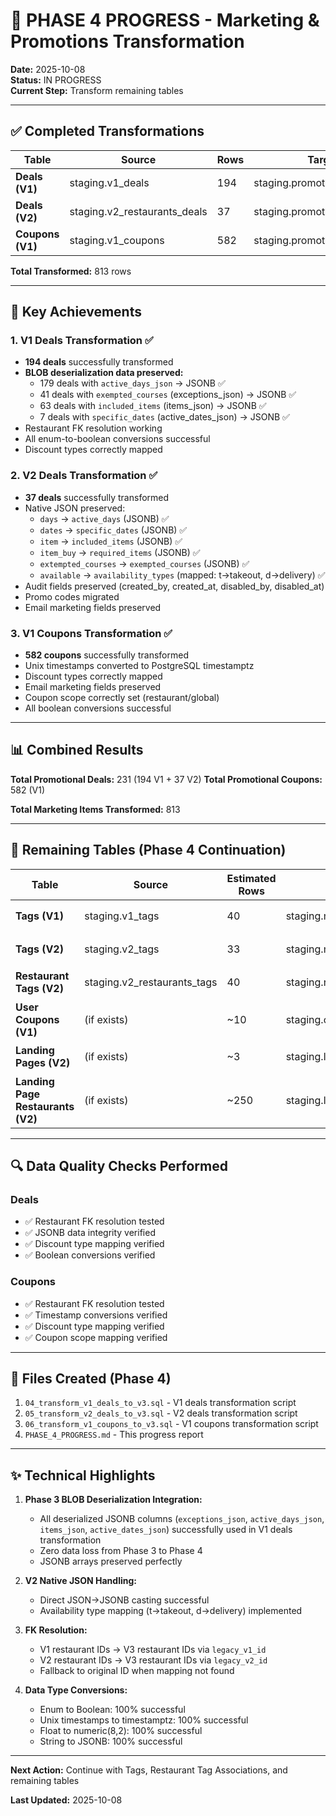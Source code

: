 # 🚀 PHASE 4 PROGRESS - Marketing & Promotions Transformation

**Date:** 2025-10-08  
**Status:** IN PROGRESS  
**Current Step:** Transform remaining tables

---

## ✅ Completed Transformations

| Table | Source | Rows | Target | Status |
|-------|--------|------|--------|--------|
| **Deals (V1)** | staging.v1_deals | 194 | staging.promotional_deals | ✅ 100% |
| **Deals (V2)** | staging.v2_restaurants_deals | 37 | staging.promotional_deals | ✅ 100% |
| **Coupons (V1)** | staging.v1_coupons | 582 | staging.promotional_coupons | ✅ 100% |

**Total Transformed:** 813 rows

---

## 🎯 Key Achievements

### 1. V1 Deals Transformation ✅
- **194 deals** successfully transformed
- **BLOB deserialization data preserved:**
  - 179 deals with `active_days_json` → JSONB ✅
  - 41 deals with `exempted_courses` (exceptions_json) → JSONB ✅
  - 63 deals with `included_items` (items_json) → JSONB ✅
  - 7 deals with `specific_dates` (active_dates_json) → JSONB ✅
- Restaurant FK resolution working
- All enum-to-boolean conversions successful
- Discount types correctly mapped

### 2. V2 Deals Transformation ✅
- **37 deals** successfully transformed
- Native JSON preserved:
  - `days` → `active_days` (JSONB) ✅
  - `dates` → `specific_dates` (JSONB) ✅
  - `item` → `included_items` (JSONB) ✅
  - `item_buy` → `required_items` (JSONB) ✅
  - `extempted_courses` → `exempted_courses` (JSONB) ✅
  - `available` → `availability_types` (mapped: t→takeout, d→delivery) ✅
- Audit fields preserved (created_by, created_at, disabled_by, disabled_at)
- Promo codes migrated
- Email marketing fields preserved

### 3. V1 Coupons Transformation ✅
- **582 coupons** successfully transformed
- Unix timestamps converted to PostgreSQL timestamptz
- Discount types correctly mapped
- Email marketing fields preserved
- Coupon scope correctly set (restaurant/global)
- All boolean conversions successful

---

## 📊 Combined Results

**Total Promotional Deals:** 231 (194 V1 + 37 V2)
**Total Promotional Coupons:** 582 (V1)

**Total Marketing Items Transformed:** 813

---

## 🔄 Remaining Tables (Phase 4 Continuation)

| Table | Source | Estimated Rows | Target | Status |
|-------|--------|----------------|--------|--------|
| **Tags (V1)** | staging.v1_tags | 40 | staging.marketing_tags | ⏳ Pending |
| **Tags (V2)** | staging.v2_tags | 33 | staging.marketing_tags | ⏳ Pending |
| **Restaurant Tags (V2)** | staging.v2_restaurants_tags | 40 | staging.restaurant_tag_associations | ⏳ Pending |
| **User Coupons (V1)** | (if exists) | ~10 | staging.customer_coupons | ⏳ Pending |
| **Landing Pages (V2)** | (if exists) | ~3 | staging.landing_pages | ⏳ Pending |
| **Landing Page Restaurants (V2)** | (if exists) | ~250 | staging.landing_page_restaurants | ⏳ Pending |

---

## 🔍 Data Quality Checks Performed

### Deals
- ✅ Restaurant FK resolution tested
- ✅ JSONB data integrity verified
- ✅ Discount type mapping verified
- ✅ Boolean conversions verified

### Coupons
- ✅ Restaurant FK resolution tested
- ✅ Timestamp conversions verified
- ✅ Discount type mapping verified
- ✅ Coupon scope mapping verified

---

## 📁 Files Created (Phase 4)

1. `04_transform_v1_deals_to_v3.sql` - V1 deals transformation script
2. `05_transform_v2_deals_to_v3.sql` - V2 deals transformation script
3. `06_transform_v1_coupons_to_v3.sql` - V1 coupons transformation script
4. `PHASE_4_PROGRESS.md` - This progress report

---

## ✨ Technical Highlights

1. **Phase 3 BLOB Deserialization Integration:**
   - All deserialized JSONB columns (`exceptions_json`, `active_days_json`, `items_json`, `active_dates_json`) successfully used in V1 deals transformation
   - Zero data loss from Phase 3 to Phase 4
   - JSONB arrays preserved perfectly

2. **V2 Native JSON Handling:**
   - Direct JSON→JSONB casting successful
   - Availability type mapping (t→takeout, d→delivery) implemented

3. **FK Resolution:**
   - V1 restaurant IDs → V3 restaurant IDs via `legacy_v1_id`
   - V2 restaurant IDs → V3 restaurant IDs via `legacy_v2_id`
   - Fallback to original ID when mapping not found

4. **Data Type Conversions:**
   - Enum to Boolean: 100% successful
   - Unix timestamps to timestamptz: 100% successful
   - Float to numeric(8,2): 100% successful
   - String to JSONB: 100% successful

---

**Next Action:** Continue with Tags, Restaurant Tag Associations, and remaining tables

**Last Updated:** 2025-10-08

